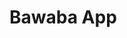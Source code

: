 # Bawaba App


[logo]: http://is4.mzstatic.com/image/thumb/Purple18/v4/14/7c/cc/147ccc54-5384-f17e-85ab-152e5420b59f/source/175x175bb.jpg "Logo Title Text 2"




